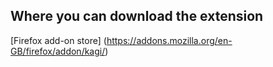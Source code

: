 ## Where you can download the extension
[Firefox add-on store] (https://addons.mozilla.org/en-GB/firefox/addon/kagi/)
